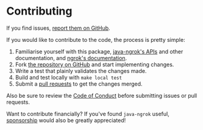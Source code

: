 Contributing
============

If you find issues, [report them on GitHub](https://github.com/alexdlaird/java-ngrok/issues).

If you would like to contribute to the code, the process is pretty simple:

1. Familiarise yourself with this package, [java-ngrok's APIs](https://javadoc.io/doc/com.github.alexdlaird/java-ngrok) and other documentation, and [ngrok's documentation](https://ngrok.com/docs).
2. Fork [the repository on GitHub](https://github.com/alexdlaird/java-ngrok) and start implementing changes.
3. Write a test that plainly validates the changes made.
4. Build and test locally with `make local test`
5. Submit a [pull requests](https://help.github.com/en/articles/creating-a-pull-request-from-a-fork) to get the changes merged.

Also be sure to review the [Code of Conduct](https://github.com/alexdlaird/java-ngrok/blob/main/CODE_OF_CONDUCT.md) before
submitting issues or pull requests.

Want to contribute financially? If you've found `java-ngrok` useful, [sponsorship](https://github.com/sponsors/alexdlaird)
would also be greatly appreciated!
